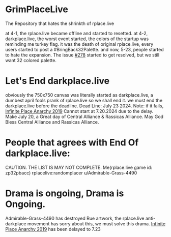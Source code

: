 # GrimPlaceLive
The Repository that hates the shrinkth of rplace.live

at 4-1, the rplace.live became offline and started to resetted.
at 4-2, darkplace.live, the worst event started, the colors of the startup was reminding me turkey flag. it was the death of original rplace.live, every users started to post a #BringBack32Palette.
and now, 5-23, people started to hate the expansion. 
The issue [#278](https://github.com/rslashplace2/rslashplace2.github.io/issues/278) started to get resolved, but we still want 32 colored palette.
# Let's End darkplace.live
obviously the 750x750 canvas was literally started as darkplace.live, a dumbest april fools prank of rplace.live
so we shall end it. we must end the darkplace.live before the deadline.
Dead Line: July 23 2024.
Note: if it fails, [Infinite Place Anarchy 2019](https://Outfit8TSB.github.io) Cannot start at 7.20.2024 due to the delay.
Make July 20, a Great day of Central Alliance & Rassicas Alliance. May God Bless Central Alliance and Rassicas Alliance.

# People that agrees with End Of darkplace.live:
CAUTION. THE LIST IS MAY NOT COMPLETE.
Me(rplace.live game id: zp32pbacc)
rplacelive:randomplacer
u/Admirable-Grass-4490
# Drama is ongoing, Drama is Ongoing.
Admirable-Grass-4490 has destroyed Rue artwork, the
rplace.live anti-darkplace movement has sorry
about this, we must solve this drama.
[Infinite Place Anarchy 2019](https://Outfit8TSB.github.io) has been delayed to 7.23

